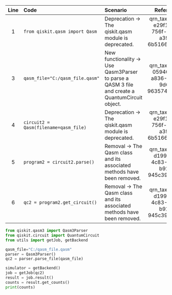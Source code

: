 | Line | Code | Scenario | Reference | Artifact | Refactoring |
| :--: | :--- | :------- | :-------: | :------- | :---------- |
| 1 | `from qiskit.qasm import Qasm` | Deprecation -> The qiskit.qasm module is deprecated. | qrn_tax_ddbb-e29f185d-756f-41d1-a394-6b516679a442 | qiskit.qasm | `from qiskit.qasm3 import Qasm3Parser`\n`from qiskit.circuit import QuantumCircuit` |
| 3 | `qasm_file="C:/qasm_file.qasm"` | New functionality -> Use Qasm3Parser to parse a QASM 3 file and create a QuantumCircuit object. | qrn_tax_ddbb-05940257-a836-4576-9d6d-963574118613 | qiskit.qasm | `parser = Qasm3Parser()`\n`qc2 = parser.parse_file(qasm_file)` |
| 4 | `circuit2 = Qasm(filename=qasm_file)` | Deprecation -> The qiskit.qasm module is deprecated. | qrn_tax_ddbb-e29f185d-756f-41d1-a394-6b516679a442 | qiskit.qasm | `parser = Qasm3Parser()`\n`qc2 = parser.parse_file(qasm_file)` |
| 5 | `program2 = circuit2.parse()` | Removal ->  The Qasm class and its associated methods have been removed. | qrn_tax_ddbb-d199ca2f-4c83-434a-b913-945c396e059c | qasm.parse |  |
| 6 | `qc2 = program2.get_circuit()` | Removal ->  The Qasm class and its associated methods have been removed. | qrn_tax_ddbb-d199ca2f-4c83-434a-b913-945c396e059c | qasm.parse |  |

```python
from qiskit.qasm3 import Qasm3Parser
from qiskit.circuit import QuantumCircuit
from utils import getJob, getBackend

qasm_file="C:/qasm_file.qasm"
parser = Qasm3Parser()
qc2 = parser.parse_file(qasm_file)

simulator = getBackend()
job = getJob(qc2)
result = job.result()
counts = result.get_counts()
print(counts)
```
